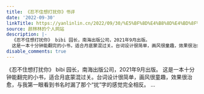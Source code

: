 ```yaml
---
title: 《忍不住想打扰你》书评
date: '2022-09-30'
linkTitle: https://yanlinlin.cn/2022/09/30/%E5%BF%8D%E4%B8%8D%E4%BD%8F%E6%83%B3%E6%89%93%E6%89%B0%E4%BD%A0%E4%B9%A6%E8%AF%84/
source: 颜林林的个人网站
description: |-
  《忍不住想打扰你》 bibi 园长，南海出版公司，2021年9月出版。
  这是一本十分钟能翻完的小书，适合月底蒙混过关。台词设计很简单，画风很童趣，效果很治愈，与我第一眼看到书名时漏了那个“扰”字的感觉完全相反。 ...
disable_comments: true
---
```

《忍不住想打扰你》 bibi 园长，南海出版公司，2021年9月出版。
这是一本十分钟能翻完的小书，适合月底蒙混过关。台词设计很简单，画风很童趣，效果很治愈，与我第一眼看到书名时漏了那个“扰”字的感觉完全相反。 ...